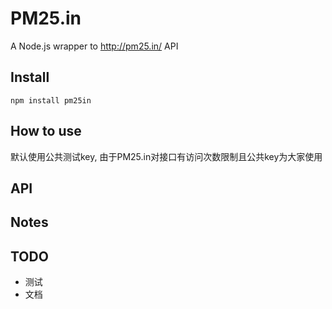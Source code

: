 PM25.in
=======

A Node.js wrapper to http://pm25.in/ API



## Install

    npm install pm25in

## How to use
默认使用公共测试key, 由于PM25.in对接口有访问次数限制且公共key为大家使用



## API


## Notes


## TODO

* 测试
* 文档
